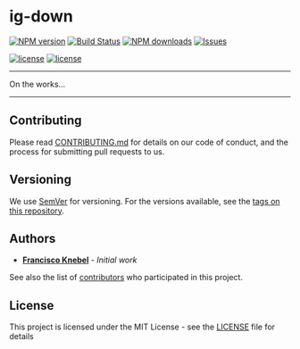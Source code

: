 # ig-down

[![NPM version](https://badge.fury.io/js/ig-down.svg)](https://www.npmjs.com/package/ig-down)
[![Build Status](https://travis-ci.org/FranciscoKnebel/ig-down.svg?branch=master)](https://travis-ci.org/FranciscoKnebel/ig-down)
[![NPM downloads](https://img.shields.io/npm/dt/ig-down.svg?style=flat-square)](https://www.npmjs.com/package/ig-down)
[![Issues](https://img.shields.io/github/issues-raw/FranciscoKnebel/ig-down.svg?style=flat-square)](https://github.com/FranciscoKnebel/ig-down/issues)

[![license](https://img.shields.io/badge/GitHub-Repository-green.svg?style=flat-square)](https://github.com/FranciscoKnebel/ig-down/)
[![license](https://img.shields.io/github/license/FranciscoKnebel/ig-down.svg?style=flat-square)](https://github.com/FranciscoKnebel/ig-down/blob/master/LICENSE)

---

On the works...

---

## Contributing

Please read [CONTRIBUTING.md](CONTRIBUTING.md) for details on our code of conduct, and the process for submitting pull requests to us.

## Versioning

We use [SemVer](http://semver.org/) for versioning. For the versions available, see the [tags on this repository](https://github.com/FranciscoKnebel/ig-down/tags).

## Authors

* [**Francisco Knebel**](https://github.com/FranciscoKnebel) - *Initial work*

See also the list of [contributors](https://github.com/FranciscoKnebel/ig-down/contributors) who participated in this project.

## License

This project is licensed under the MIT License - see the [LICENSE](LICENSE.md) file for details
